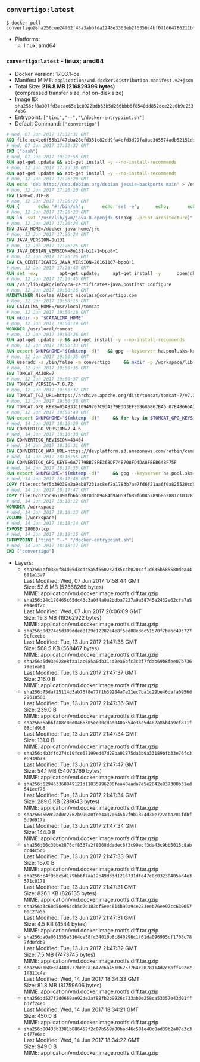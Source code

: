 ## `convertigo:latest`

```console
$ docker pull convertigo@sha256:ee24f62f43a3abbfda1248e3363eb2f6356c4bf0f1664786211bff07ec84e0ec
```

-	Platforms:
	-	linux; amd64

### `convertigo:latest` - linux; amd64

-	Docker Version: 17.03.1-ce
-	Manifest MIME: `application/vnd.docker.distribution.manifest.v2+json`
-	Total Size: **216.8 MB (216829396 bytes)**  
	(compressed transfer size, not on-disk size)
-	Image ID: `sha256:f8a307fd3acae65e1c0922bdb63b5d266bbb6f8540dd852dee22e0b9e2534eb6`
-	Entrypoint: `["tini","--","\/docker-entrypoint.sh"]`
-	Default Command: `["convertigo"]`

```dockerfile
# Wed, 07 Jun 2017 17:32:31 GMT
ADD file:ce4be6f55b1f47cba28efd351c82dd9fa4efd3d29fa0ae365574adb52151dda1 in / 
# Wed, 07 Jun 2017 17:32:32 GMT
CMD ["bash"]
# Wed, 07 Jun 2017 19:22:56 GMT
RUN apt-get update && apt-get install -y --no-install-recommends 		ca-certificates 		curl 		wget 	&& rm -rf /var/lib/apt/lists/*
# Mon, 12 Jun 2017 17:23:38 GMT
RUN apt-get update && apt-get install -y --no-install-recommends 		bzip2 		unzip 		xz-utils 	&& rm -rf /var/lib/apt/lists/*
# Mon, 12 Jun 2017 17:26:20 GMT
RUN echo 'deb http://deb.debian.org/debian jessie-backports main' > /etc/apt/sources.list.d/jessie-backports.list
# Mon, 12 Jun 2017 17:26:20 GMT
ENV LANG=C.UTF-8
# Mon, 12 Jun 2017 17:26:22 GMT
RUN { 		echo '#!/bin/sh'; 		echo 'set -e'; 		echo; 		echo 'dirname "$(dirname "$(readlink -f "$(which javac || which java)")")"'; 	} > /usr/local/bin/docker-java-home 	&& chmod +x /usr/local/bin/docker-java-home
# Mon, 12 Jun 2017 17:26:23 GMT
RUN ln -svT "/usr/lib/jvm/java-8-openjdk-$(dpkg --print-architecture)" /docker-java-home
# Mon, 12 Jun 2017 17:26:24 GMT
ENV JAVA_HOME=/docker-java-home/jre
# Mon, 12 Jun 2017 17:26:24 GMT
ENV JAVA_VERSION=8u131
# Mon, 12 Jun 2017 17:26:25 GMT
ENV JAVA_DEBIAN_VERSION=8u131-b11-1~bpo8+1
# Mon, 12 Jun 2017 17:26:26 GMT
ENV CA_CERTIFICATES_JAVA_VERSION=20161107~bpo8+1
# Mon, 12 Jun 2017 17:26:43 GMT
RUN set -ex; 		apt-get update; 	apt-get install -y 		openjdk-8-jre-headless="$JAVA_DEBIAN_VERSION" 		ca-certificates-java="$CA_CERTIFICATES_JAVA_VERSION" 	; 	rm -rf /var/lib/apt/lists/*; 		[ "$(readlink -f "$JAVA_HOME")" = "$(docker-java-home)" ]; 		update-alternatives --get-selections | awk -v home="$(readlink -f "$JAVA_HOME")" 'index($3, home) == 1 { $2 = "manual"; print | "update-alternatives --set-selections" }'; 	update-alternatives --query java | grep -q 'Status: manual'
# Mon, 12 Jun 2017 17:26:45 GMT
RUN /var/lib/dpkg/info/ca-certificates-java.postinst configure
# Mon, 12 Jun 2017 19:50:16 GMT
MAINTAINER Nicolas Albert nicolasa@convertigo.com
# Mon, 12 Jun 2017 19:50:16 GMT
ENV CATALINA_HOME=/usr/local/tomcat
# Mon, 12 Jun 2017 19:50:18 GMT
RUN mkdir -p "$CATALINA_HOME"
# Mon, 12 Jun 2017 19:50:19 GMT
WORKDIR /usr/local/tomcat
# Mon, 12 Jun 2017 19:50:26 GMT
RUN apt-get update -y && apt-get install -y --no-install-recommends     ca-certificates     curl     unzip   && rm -rf /var/lib/apt/lists/*
# Mon, 12 Jun 2017 19:50:33 GMT
RUN export GNUPGHOME="$(mktemp -d)"   && gpg --keyserver ha.pool.sks-keyservers.net --recv-keys B42F6819007F00F88E364FD4036A9C25BF357DD4   && curl -o /usr/local/bin/gosu -fSL "https://github.com/tianon/gosu/releases/download/1.7/gosu-$(dpkg --print-architecture)"   && curl -o /usr/local/bin/gosu.asc -fSL "https://github.com/tianon/gosu/releases/download/1.7/gosu-$(dpkg --print-architecture).asc"   && gpg --batch --verify /usr/local/bin/gosu.asc /usr/local/bin/gosu   && rm /usr/local/bin/gosu.asc   && chmod +x /usr/local/bin/gosu   && gpg --keyserver ha.pool.sks-keyservers.net --recv-keys 6380DC428747F6C393FEACA59A84159D7001A4E5   && curl -o /usr/local/bin/tini -fSL "https://github.com/krallin/tini/releases/download/v0.9.0/tini"   && curl -o /usr/local/bin/tini.asc -fSL "https://github.com/krallin/tini/releases/download/v0.9.0/tini.asc"   && gpg --batch --verify /usr/local/bin/tini.asc /usr/local/bin/tini   && rm /usr/local/bin/tini.asc   && chmod +x /usr/local/bin/tini   && rm -rf /tmp/*
# Mon, 12 Jun 2017 19:50:35 GMT
RUN useradd -s /bin/false -m convertigo     && mkdir -p /workspace/lib /workspace/classes     && chown -R convertigo:convertigo /workspace
# Mon, 12 Jun 2017 19:50:36 GMT
ENV TOMCAT_MAJOR=7
# Mon, 12 Jun 2017 19:50:37 GMT
ENV TOMCAT_VERSION=7.0.72
# Mon, 12 Jun 2017 19:50:37 GMT
ENV TOMCAT_TGZ_URL=https://archive.apache.org/dist/tomcat/tomcat-7/v7.0.72/bin/apache-tomcat-7.0.72.tar.gz
# Mon, 12 Jun 2017 19:50:38 GMT
ENV TOMCAT_GPG_KEYS=05AB33110949707C93A279E3D3EFE6B686867BA6 07E48665A34DCAFAE522E5E6266191C37C037D42 47309207D818FFD8DCD3F83F1931D684307A10A5 541FBE7D8F78B25E055DDEE13C370389288584E7 61B832AC2F1C5A90F0F9B00A1C506407564C17A3 713DA88BE50911535FE716F5208B0AB1D63011C7 79F7026C690BAA50B92CD8B66A3AD3F4F22C4FED 9BA44C2621385CB966EBA586F72C284D731FABEE A27677289986DB50844682F8ACB77FC2E86E29AC A9C5DF4D22E99998D9875A5110C01C5A2F6059E7 DCFD35E0BF8CA7344752DE8B6FB21E8933C60243 F3A04C595DB5B6A5F1ECA43E3B7BBB100D811BBE F7DA48BB64BCB84ECBA7EE6935CD23C10D498E23
# Mon, 12 Jun 2017 19:50:49 GMT
RUN export GNUPGHOME="$(mktemp -d)"     && for key in $TOMCAT_GPG_KEYS; do          gpg --keyserver ha.pool.sks-keyservers.net --recv-keys "$key";        done;     curl -fSL -o /tmp/tomcat.tar.gz $TOMCAT_TGZ_URL     && curl -fSL -o /tmp/tomcat.tar.gz.asc $TOMCAT_TGZ_URL.asc     && gpg --batch --verify /tmp/tomcat.tar.gz.asc /tmp/tomcat.tar.gz     && tar -xvf /tmp/tomcat.tar.gz --strip-components=1     && sed -i.bak         -e '/protocol="AJP/d'         -e '/AprLifecycleListener/d'         -e '/JasperListener/d'         -e 's/port="8080"/port="28080" maxThreads="64000"/'         conf/server.xml     && rm -rf webapps/* bin/*.bat conf/server.xml.bak /tmp/*     && chown -R convertigo:convertigo conf temp work logs     && chmod -w conf/*
# Wed, 14 Jun 2017 18:16:29 GMT
ENV CONVERTIGO_VERSION=7.4.6
# Wed, 14 Jun 2017 18:16:30 GMT
ENV CONVERTIGO_REVISION=43404
# Wed, 14 Jun 2017 18:16:31 GMT
ENV CONVERTIGO_WAR_URL=https://devplatform.s3.amazonaws.com/refbin/cems/7.4.6/convertigo-7.4.6-v43404-linux64.war
# Wed, 14 Jun 2017 18:16:55 GMT
ENV CONVERTIGO_GPG_KEYS=6A7779BB78FE368DF74B708FD4DA8FBEB64BF75F
# Wed, 14 Jun 2017 18:17:35 GMT
RUN export GNUPGHOME="$(mktemp -d)"     && gpg --keyserver ha.pool.sks-keyservers.net --recv-keys "$CONVERTIGO_GPG_KEYS"     && curl -fSL -o /tmp/convertigo.war $CONVERTIGO_WAR_URL     && curl -fSL -o /tmp/convertigo.war.asc $CONVERTIGO_WAR_URL.asc     && gpg --batch --verify /tmp/convertigo.war.asc /tmp/convertigo.war     && mkdir webapps/ROOT webapps/convertigo     && (cd webapps/convertigo         && unzip -q /tmp/convertigo.war         && rm -rf WEB-INF/xulrunner WEB-INF/xvnc WEB-INF/lib/swt_* /tmp/*)
# Wed, 14 Jun 2017 18:17:46 GMT
COPY file:eccfef5b39339e2a9ab87231ac8ef2a1783b7ae7fd6f21aa6f0a825520cdb73c in webapps/ROOT/index.html 
# Wed, 14 Jun 2017 18:17:47 GMT
COPY file:67d755c96109afb6b52870db09484b9a059f689f60852896862881c103c815a5 in / 
# Wed, 14 Jun 2017 18:18:12 GMT
WORKDIR /workspace
# Wed, 14 Jun 2017 18:18:13 GMT
VOLUME [/workspace]
# Wed, 14 Jun 2017 18:18:14 GMT
EXPOSE 28080/tcp
# Wed, 14 Jun 2017 18:18:16 GMT
ENTRYPOINT ["tini" "--" "/docker-entrypoint.sh"]
# Wed, 14 Jun 2017 18:18:17 GMT
CMD ["convertigo"]
```

-	Layers:
	-	`sha256:ef0380f84d05d3cdc5a5f660232d35ccb020ccf1d635b585580dea44691a13a7`  
		Last Modified: Wed, 07 Jun 2017 17:58:44 GMT  
		Size: 52.6 MB (52568269 bytes)  
		MIME: application/vnd.docker.image.rootfs.diff.tar.gzip
	-	`sha256:24c170465c65dc43c3a0f4a0a2bdba7227a9a58745e2432e62cfa7a5ea4edf2c`  
		Last Modified: Wed, 07 Jun 2017 20:06:09 GMT  
		Size: 19.3 MB (19262922 bytes)  
		MIME: application/vnd.docker.image.rootfs.diff.tar.gzip
	-	`sha256:0d274e5d309ddee8129c12282e4e8f5ed08e36c51570f7babc49c7279cfceebc`  
		Last Modified: Tue, 13 Jun 2017 21:47:38 GMT  
		Size: 568.5 KB (568467 bytes)  
		MIME: application/vnd.docker.image.rootfs.diff.tar.gzip
	-	`sha256:5d93e028e8faa1ac685a0db314d2ea6bfc3c3f7fdab69b8fee07b73679e1ea81`  
		Last Modified: Tue, 13 Jun 2017 21:47:37 GMT  
		Size: 216.0 B  
		MIME: application/vnd.docker.image.rootfs.diff.tar.gzip
	-	`sha256:75daf25114d3ab76f8e77f1b39284a7e21ec7ba1c29be46dafa0956d29618580`  
		Last Modified: Tue, 13 Jun 2017 21:47:36 GMT  
		Size: 239.0 B  
		MIME: application/vnd.docker.image.rootfs.diff.tar.gzip
	-	`sha256:6ab6fa88c00d0466305ec00cdad040a554e36e5d482a86b4a9cf811f08cfd9b8`  
		Last Modified: Tue, 13 Jun 2017 21:47:34 GMT  
		Size: 131.0 B  
		MIME: application/vnd.docker.image.rootfs.diff.tar.gzip
	-	`sha256:4b3ffd274c10fce67199ed47d29ba01875da3b9a33189bfb33e76fc3e6939b79`  
		Last Modified: Tue, 13 Jun 2017 21:47:47 GMT  
		Size: 54.1 MB (54073769 bytes)  
		MIME: application/vnd.docker.image.rootfs.diff.tar.gzip
	-	`sha256:629463368949121d11835996200fea40eada7e5e2842e937308b31ed541ecf76`  
		Last Modified: Tue, 13 Jun 2017 21:47:34 GMT  
		Size: 289.6 KB (289643 bytes)  
		MIME: application/vnd.docker.image.rootfs.diff.tar.gzip
	-	`sha256:569c2ad0c2762b990a0fee4a370645b2f9b1324d30e722cba281fdbf5d9d917e`  
		Last Modified: Tue, 13 Jun 2017 21:47:34 GMT  
		Size: 144.0 B  
		MIME: application/vnd.docker.image.rootfs.diff.tar.gzip
	-	`sha256:06c30be2876cf8337a2f8068ddadec6f3c99ecf3da43c9bb5015c8abdc44c5c6`  
		Last Modified: Tue, 13 Jun 2017 21:47:33 GMT  
		Size: 167.0 B  
		MIME: application/vnd.docker.image.rootfs.diff.tar.gzip
	-	`sha256:c4f95bc5d179bb6f7aa12b49d33d1216731dfe47c0c03230405ad4e3571c0178`  
		Last Modified: Tue, 13 Jun 2017 21:47:31 GMT  
		Size: 826.1 KB (826135 bytes)  
		MIME: application/vnd.docker.image.rootfs.diff.tar.gzip
	-	`sha256:3c60d50e964cb5d2d183df5ee4614b99a94e223eeb76ee97cc63005760c27a55`  
		Last Modified: Tue, 13 Jun 2017 21:47:31 GMT  
		Size: 4.5 KB (4544 bytes)  
		MIME: application/vnd.docker.image.rootfs.diff.tar.gzip
	-	`sha256:a0a061555a5164ce58fc34010b8c840296c1f61da096905cf1708c787fd0fdb9`  
		Last Modified: Tue, 13 Jun 2017 21:47:32 GMT  
		Size: 7.5 MB (7473745 bytes)  
		MIME: application/vnd.docker.image.rootfs.diff.tar.gzip
	-	`sha256:b68e3a448d277b0c2a1647e6a45106257764c2078114d2c6bff492e21f811c4e`  
		Last Modified: Wed, 14 Jun 2017 18:34:33 GMT  
		Size: 81.8 MB (81759606 bytes)  
		MIME: application/vnd.docker.image.rootfs.diff.tar.gzip
	-	`sha256:d527f2d0669ae92de2af88fb2b9926c733ab0e258ca53357e43d01ffb37f24eb`  
		Last Modified: Wed, 14 Jun 2017 18:34:21 GMT  
		Size: 450.0 B  
		MIME: application/vnd.docker.image.rootfs.diff.tar.gzip
	-	`sha256:80433b3381b886452f2c07b559a80bad46c581e40c0ad39b2a07e3c3c477e6ac`  
		Last Modified: Wed, 14 Jun 2017 18:34:22 GMT  
		Size: 949.0 B  
		MIME: application/vnd.docker.image.rootfs.diff.tar.gzip
